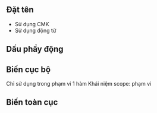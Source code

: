 ## Đặt tên

- Sử dụng CMK
- Sử dụng động từ

## Dấu phẩy động

## Biến cục bộ

Chỉ sử dụng trong phạm vi 1 hàm
Khái niệm scope: phạm vi

## Biến toàn cục
